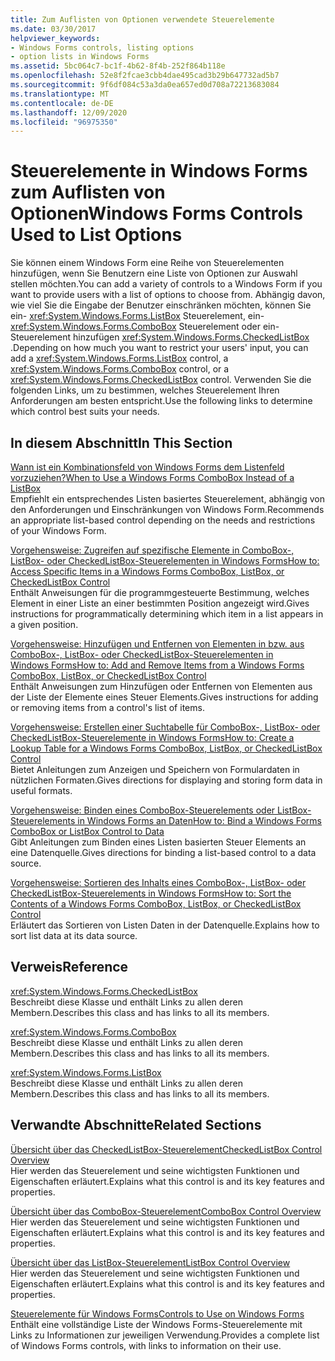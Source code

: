 ```yaml
---
title: Zum Auflisten von Optionen verwendete Steuerelemente
ms.date: 03/30/2017
helpviewer_keywords:
- Windows Forms controls, listing options
- option lists in Windows Forms
ms.assetid: 5bc064c7-bc1f-4b62-8f4b-252f864b118e
ms.openlocfilehash: 52e8f2fcae3cbb4dae495cad3b29b647732ad5b7
ms.sourcegitcommit: 9f6df084c53a3da0ea657ed0d708a72213683084
ms.translationtype: MT
ms.contentlocale: de-DE
ms.lasthandoff: 12/09/2020
ms.locfileid: "96975350"
---
```

# <a name="windows-forms-controls-used-to-list-options"></a><span data-ttu-id="76caa-102">Steuerelemente in Windows Forms zum Auflisten von Optionen</span><span class="sxs-lookup"><span data-stu-id="76caa-102">Windows Forms Controls Used to List Options</span></span>
<span data-ttu-id="76caa-103">Sie können einem Windows Form eine Reihe von Steuerelementen hinzufügen, wenn Sie Benutzern eine Liste von Optionen zur Auswahl stellen möchten.</span><span class="sxs-lookup"><span data-stu-id="76caa-103">You can add a variety of controls to a Windows Form if you want to provide users with a list of options to choose from.</span></span> <span data-ttu-id="76caa-104">Abhängig davon, wie viel Sie die Eingabe der Benutzer einschränken möchten, können Sie ein- <xref:System.Windows.Forms.ListBox> Steuerelement, ein- <xref:System.Windows.Forms.ComboBox> Steuerelement oder ein-Steuerelement hinzufügen <xref:System.Windows.Forms.CheckedListBox> .</span><span class="sxs-lookup"><span data-stu-id="76caa-104">Depending on how much you want to restrict your users' input, you can add a <xref:System.Windows.Forms.ListBox> control, a <xref:System.Windows.Forms.ComboBox> control, or a <xref:System.Windows.Forms.CheckedListBox> control.</span></span> <span data-ttu-id="76caa-105">Verwenden Sie die folgenden Links, um zu bestimmen, welches Steuerelement Ihren Anforderungen am besten entspricht.</span><span class="sxs-lookup"><span data-stu-id="76caa-105">Use the following links to determine which control best suits your needs.</span></span>  
  
## <a name="in-this-section"></a><span data-ttu-id="76caa-106">In diesem Abschnitt</span><span class="sxs-lookup"><span data-stu-id="76caa-106">In This Section</span></span>  
 [<span data-ttu-id="76caa-107">Wann ist ein Kombinationsfeld von Windows Forms dem Listenfeld vorzuziehen?</span><span class="sxs-lookup"><span data-stu-id="76caa-107">When to Use a Windows Forms ComboBox Instead of a ListBox</span></span>](when-to-use-a-windows-forms-combobox-instead-of-a-listbox.md)  
 <span data-ttu-id="76caa-108">Empfiehlt ein entsprechendes Listen basiertes Steuerelement, abhängig von den Anforderungen und Einschränkungen von Windows Form.</span><span class="sxs-lookup"><span data-stu-id="76caa-108">Recommends an appropriate list-based control depending on the needs and restrictions of your Windows Form.</span></span>  
  
 [<span data-ttu-id="76caa-109">Vorgehensweise: Zugreifen auf spezifische Elemente in ComboBox-, ListBox- oder CheckedListBox-Steuerelementen in Windows Forms</span><span class="sxs-lookup"><span data-stu-id="76caa-109">How to: Access Specific Items in a Windows Forms ComboBox, ListBox, or CheckedListBox Control</span></span>](access-specific-items-in-a-wf-combobox-listbox-or-checkedlistbox.md)  
 <span data-ttu-id="76caa-110">Enthält Anweisungen für die programmgesteuerte Bestimmung, welches Element in einer Liste an einer bestimmten Position angezeigt wird.</span><span class="sxs-lookup"><span data-stu-id="76caa-110">Gives instructions for programmatically determining which item in a list appears in a given position.</span></span>  
  
 [<span data-ttu-id="76caa-111">Vorgehensweise: Hinzufügen und Entfernen von Elementen in bzw. aus ComboBox-, ListBox- oder CheckedListBox-Steuerelementen in Windows Forms</span><span class="sxs-lookup"><span data-stu-id="76caa-111">How to: Add and Remove Items from a Windows Forms ComboBox, ListBox, or CheckedListBox Control</span></span>](add-and-remove-items-from-a-wf-combobox.md)  
 <span data-ttu-id="76caa-112">Enthält Anweisungen zum Hinzufügen oder Entfernen von Elementen aus der Liste der Elemente eines Steuer Elements.</span><span class="sxs-lookup"><span data-stu-id="76caa-112">Gives instructions for adding or removing items from a control's list of items.</span></span>  
  
 [<span data-ttu-id="76caa-113">Vorgehensweise: Erstellen einer Suchtabelle für ComboBox-, ListBox- oder CheckedListBox-Steuerelemente in Windows Forms</span><span class="sxs-lookup"><span data-stu-id="76caa-113">How to: Create a Lookup Table for a Windows Forms ComboBox, ListBox, or CheckedListBox Control</span></span>](create-a-lookup-table-for-a-wf-combobox-listbox.md)  
 <span data-ttu-id="76caa-114">Bietet Anleitungen zum Anzeigen und Speichern von Formulardaten in nützlichen Formaten.</span><span class="sxs-lookup"><span data-stu-id="76caa-114">Gives directions for displaying and storing form data in useful formats.</span></span>  
  
 [<span data-ttu-id="76caa-115">Vorgehensweise: Binden eines ComboBox-Steuerelements oder ListBox-Steuerelements in Windows Forms an Daten</span><span class="sxs-lookup"><span data-stu-id="76caa-115">How to: Bind a Windows Forms ComboBox or ListBox Control to Data</span></span>](how-to-bind-a-windows-forms-combobox-or-listbox-control-to-data.md)  
 <span data-ttu-id="76caa-116">Gibt Anleitungen zum Binden eines Listen basierten Steuer Elements an eine Datenquelle.</span><span class="sxs-lookup"><span data-stu-id="76caa-116">Gives directions for binding a list-based control to a data source.</span></span>  
  
 [<span data-ttu-id="76caa-117">Vorgehensweise: Sortieren des Inhalts eines ComboBox-, ListBox- oder CheckedListBox-Steuerelements in Windows Forms</span><span class="sxs-lookup"><span data-stu-id="76caa-117">How to: Sort the Contents of a Windows Forms ComboBox, ListBox, or CheckedListBox Control</span></span>](sort-the-contents-of-a-wf-combobox-listbox-or-checkedlistbox-control.md)  
 <span data-ttu-id="76caa-118">Erläutert das Sortieren von Listen Daten in der Datenquelle.</span><span class="sxs-lookup"><span data-stu-id="76caa-118">Explains how to sort list data at its data source.</span></span>  
  
## <a name="reference"></a><span data-ttu-id="76caa-119">Verweis</span><span class="sxs-lookup"><span data-stu-id="76caa-119">Reference</span></span>  
 <xref:System.Windows.Forms.CheckedListBox>  
 <span data-ttu-id="76caa-120">Beschreibt diese Klasse und enthält Links zu allen deren Membern.</span><span class="sxs-lookup"><span data-stu-id="76caa-120">Describes this class and has links to all its members.</span></span>  
  
 <xref:System.Windows.Forms.ComboBox>  
 <span data-ttu-id="76caa-121">Beschreibt diese Klasse und enthält Links zu allen deren Membern.</span><span class="sxs-lookup"><span data-stu-id="76caa-121">Describes this class and has links to all its members.</span></span>  
  
 <xref:System.Windows.Forms.ListBox>  
 <span data-ttu-id="76caa-122">Beschreibt diese Klasse und enthält Links zu allen deren Membern.</span><span class="sxs-lookup"><span data-stu-id="76caa-122">Describes this class and has links to all its members.</span></span>  
  
## <a name="related-sections"></a><span data-ttu-id="76caa-123">Verwandte Abschnitte</span><span class="sxs-lookup"><span data-stu-id="76caa-123">Related Sections</span></span>  
 [<span data-ttu-id="76caa-124">Übersicht über das CheckedListBox-Steuerelement</span><span class="sxs-lookup"><span data-stu-id="76caa-124">CheckedListBox Control Overview</span></span>](checkedlistbox-control-overview-windows-forms.md)  
 <span data-ttu-id="76caa-125">Hier werden das Steuerelement und seine wichtigsten Funktionen und Eigenschaften erläutert.</span><span class="sxs-lookup"><span data-stu-id="76caa-125">Explains what this control is and its key features and properties.</span></span>  
  
 [<span data-ttu-id="76caa-126">Übersicht über das ComboBox-Steuerelement</span><span class="sxs-lookup"><span data-stu-id="76caa-126">ComboBox Control Overview</span></span>](combobox-control-overview-windows-forms.md)  
 <span data-ttu-id="76caa-127">Hier werden das Steuerelement und seine wichtigsten Funktionen und Eigenschaften erläutert.</span><span class="sxs-lookup"><span data-stu-id="76caa-127">Explains what this control is and its key features and properties.</span></span>  
  
 [<span data-ttu-id="76caa-128">Übersicht über das ListBox-Steuerelement</span><span class="sxs-lookup"><span data-stu-id="76caa-128">ListBox Control Overview</span></span>](listbox-control-overview-windows-forms.md)  
 <span data-ttu-id="76caa-129">Hier werden das Steuerelement und seine wichtigsten Funktionen und Eigenschaften erläutert.</span><span class="sxs-lookup"><span data-stu-id="76caa-129">Explains what this control is and its key features and properties.</span></span>  
  
 [<span data-ttu-id="76caa-130">Steuerelemente für Windows Forms</span><span class="sxs-lookup"><span data-stu-id="76caa-130">Controls to Use on Windows Forms</span></span>](controls-to-use-on-windows-forms.md)  
 <span data-ttu-id="76caa-131">Enthält eine vollständige Liste der Windows Forms-Steuerelemente mit Links zu Informationen zur jeweiligen Verwendung.</span><span class="sxs-lookup"><span data-stu-id="76caa-131">Provides a complete list of Windows Forms controls, with links to information on their use.</span></span>

